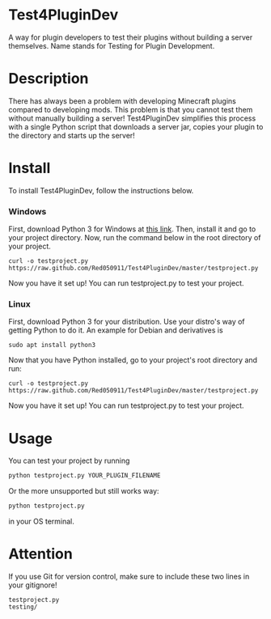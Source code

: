 # Test4PluginDev
A way for plugin developers to test their plugins without building a server themselves. Name stands for Testing for Plugin Development.
# Description
There has always been a problem with developing Minecraft plugins compared to developing mods. This problem is that you cannot test them without manually building a server!
Test4PluginDev simplifies this process with a single Python script that downloads a server jar, copies your plugin to the directory and starts up the server!
# Install
To install Test4PluginDev, follow the instructions below.
### Windows
First, download Python 3 for Windows at [this link](https://www.python.org/downloads/windows/). Then, install it and go to your project directory.
Now, run the command below in the root directory of your project.
```batch
curl -o testproject.py https://raw.github.com/Red050911/Test4PluginDev/master/testproject.py
```
Now you have it set up! You can run testproject.py to test your project.
### Linux
First, download Python 3 for your distribution. Use your distro's way of getting Python to do it. An example for Debian and derivatives is
```shell
sudo apt install python3
```
Now that you have Python installed, go to your project's root directory and run:
```shell
curl -o testproject.py https://raw.github.com/Red050911/Test4PluginDev/master/testproject.py
```
Now you have it set up! You can run testproject.py to test your project.
# Usage
You can test your project by running
```cmd
python testproject.py YOUR_PLUGIN_FILENAME
```
Or the more unsupported but still works way:
```cmd
python testproject.py
```
in your OS terminal.
# Attention
If you use Git for version control, make sure to include these two lines in your gitignore!
```gitignore
testproject.py
testing/
```

